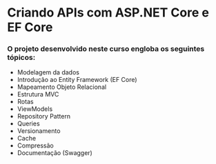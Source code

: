# Criando APIs com ASP.NET Core e EF Core

### O projeto desenvolvido neste curso engloba os seguintes tópicos:

- Modelagem da dados
- Introdução ao Entity Framework (EF Core)
- Mapeamento Objeto Relacional
- Estrutura MVC
- Rotas
- ViewModels
- Repository Pattern
- Queries
- Versionamento
- Cache
- Compressão
- Documentação (Swagger)